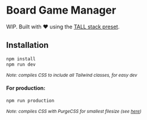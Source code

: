 # Board Game Manager

WIP. Built with :heart: using the [TALL stack preset](https://github.com/laravel-frontend-presets/tall).

## Installation
```bash
npm install
npm run dev
```
<sup>_Note: compiles CSS to include all Tailwind classes, for easy dev_</sup>
#### For production:
```bash
npm run production
```
<sup>_Note: compiles CSS with PurgeCSS for smallest filesize (see [here](https://tailwindcss.com/docs/controlling-file-size/))_</sup>
